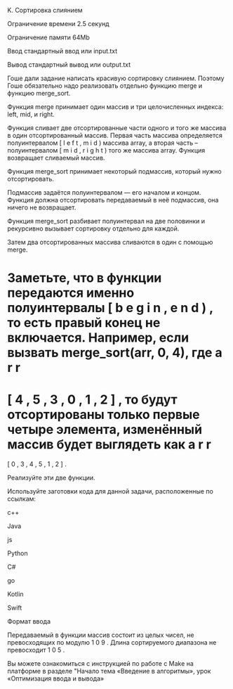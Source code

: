 K. Сортировка слиянием

Ограничение времени	2.5 секунд

Ограничение памяти	64Mb

Ввод	стандартный ввод или input.txt

Вывод	стандартный вывод или output.txt

Гоше дали задание написать красивую сортировку слиянием. Поэтому Гоше обязательно надо реализовать отдельно функцию merge и функцию merge_sort.

Функция merge принимает один массив и три целочисленных индекса: left, mid, и right.

Функция сливает две отсортированные части одного и того же массива в один отсортированный массив. Первая часть массива определяется полуинтервалом 
[
l
e
f
t
,
m
i
d
)
 массива array, а вторая часть – полуинтервалом 
[
m
i
d
,
r
i
g
h
t
)
 того же массива array. Функция возвращает сливаемый массив.


Функция merge_sort принимает некоторый подмассив, который нужно отсортировать.

Подмассив задаётся полуинтервалом — его началом и концом. Функция должна отсортировать передаваемый в неё подмассив, она ничего не возвращает.

Функция merge_sort разбивает полуинтервал на две половинки и рекурсивно вызывает сортировку отдельно для каждой.

Затем два отсортированных массива сливаются в один с помощью merge.

Заметьте, что в функции передаются именно полуинтервалы 
[
b
e
g
i
n
,
e
n
d
)
, то есть правый конец не включается. Например, если вызвать merge_sort(arr, 0, 4), где 
a
r
r
=
[
4
,
5
,
3
,
0
,
1
,
2
]
, то будут отсортированы только первые четыре элемента, изменённый массив будет выглядеть как 
a
r
r
=
[
0
,
3
,
4
,
5
,
1
,
2
]
.

Реализуйте эти две функции.

Используйте заготовки кода для данной задачи, расположенные по ссылкам:

c++

Java

js

Python

C#

go

Kotlin

Swift

Формат ввода

Передаваемый в функции массив состоит из целых чисел, не превосходящих по модулю 
1
0
9
. Длина сортируемого диапазона не превосходит 
1
0
5
.

Вы можете ознакомиться с инструкцией по работе с Make на платформе в разделе "Начало тема «Введение в алгоритмы», урок «Оптимизация ввода и вывода»
